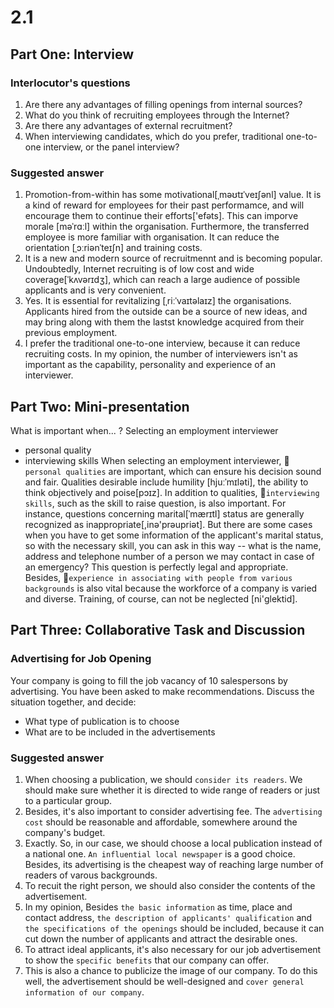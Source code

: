 # 2.1 

## Part One: Interview
### Interlocutor's questions

1. Are there any advantages of filling openings from internal sources?
1. What do you think of recruiting employees through the Internet?
1. Are there any advantages of external recruitment?
1. When interviewing candidates, which do you prefer, traditional one-to-one interview, or the panel interview?

### Suggested answer
1. Promotion-from-within has some motivational[ˌməʊtɪˈveɪʃənl] value. It is a kind of reward for employees for their past performamce, and will encourage them to continue their efforts['efəts]. This can imporve morale [məˈrɑːl] within the organisation. Furthermore, the transferred employee is more familiar with organisation. It can reduce the orientation [ˌɔːriənˈteɪʃn] and training costs.
1. It is a new and modern source of recruitmennt and is becoming popular. Undoubtedly, Internet recruiting is of low cost and wide coverage[ˈkʌvərɪdʒ], which can reach a large audience of possible applicants and is very convenient.
1. Yes. It is essential for revitalizing [ˌriːˈvaɪtəlaɪz] the organisations. Applicants hired from the outside can be a source of new ideas, and may bring along with them the lastst knowledge acquired from their previous employment.
1. I prefer the traditional one-to-one interview, because it can reduce recruiting costs. In my opinion, the number of interviewers isn't as important as the capability, personality and experience of an interviewer.

## Part Two: Mini-presentation
What is important when... ?
Selecting an employment interviewer
- personal quality 
- interviewing skills
When selecting an employment interviewer, 🎈`personal qualities` are important, which can ensure his decision sound and fair. Qualities desirable include  humility [hjuːˈmɪləti], the ability to think objectively and poise[pɔɪz].
In addition to qualities, 🎈`interviewing skills`, such as the skill to raise question, is also important. For instance, questions concerning marital[ˈmærɪtl] status are generally recognized as inappropriate[,inə'prəupriət]. But there are some cases when you have to get some information of the applicant's marital status, so with the necessary skill, you can ask in this way -- what is the name, address and telephone number of a person we may contact in case of an emergency? This question is perfectly legal and appropriate.
Besides, 🎈`experience in associating with people from various backgrounds` is also vital because the workforce of a company is varied and diverse. Training, of course, can not be neglected [ni'ɡlektid].

## Part Three: Collaborative Task and Discussion
### Advertising for Job Opening
Your company is going to fill the job vacancy of 10 salespersons by advertising. You have been asked to make recommendations. Discuss the situation together, and decide: 
- What type of publication is to choose
- What are to be included in the advertisements

### Suggested answer
1. When choosing a publication, we should `consider its readers`. We should make sure whether it is directed to wide range of readers or just to a particular group. 
1. Besides, it's also important to consider advertising fee. The `advertising cost` should be reasonable and affordable, somewhere around the company's budget.
1. Exactly. So, in our case, we should choose a local publication instead of a national one. `An influential local newspaper` is a good choice. Besides, its advertising is the cheapest way of reaching large number of readers of varous backgrounds.
1. To recuit the right person, we should also consider the contents of the advertisement. 
1. In my opinion, Besides `the basic information` as time, place and contact address, `the description of applicants' qualification` and `the specifications of the openings` should be included, because it can cut down the number of applicants and  attract the desirable ones.
1. To attract ideal applicants, it's also necessary for our job advertisement to show the `specific benefits` that our company can offer.
1. This is also a chance to publicize the image of our company. To do this well, the advertisement should be well-designed and `cover general information of our company`. 